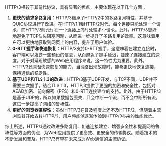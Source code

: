 HTTP/3相较于其前代协议，具有显著的优点，主要体现在以下几个方面：

1. **更快的请求多路复用**：HTTP/3继承了HTTP/2中的多路复用特性，并基于QUIC协议进行了改进。在HTTP/1.1和HTTP/2时代，每个连接只能处理一个请求，而HTTP/3则允许在一个连接上同时处理多个请求。此外，HTTP/3更好地避免了TCP队头阻塞问题，从而进一步提升了多路复用的效率。这意味着用户可以更快地获取到网页上的内容，提升了用户体验。
2. **0-RTT握手和快速恢复**：HTTP/3支持0-RTT握手，这意味着在建立连接时，客户端可以发送一些预设的信息，从而避免了握手延迟，加速了连接建立的速度。对于对延迟敏感的Web应用程序来说，这一特性尤为重要。此外，HTTP/3还具备快速恢复的能力，当网络出现故障时，能够更快地恢复连接，保持通信的稳定性。
3. **基于UDP和TLS 1.3的改进**：HTTP/3基于UDP开发，与TCP不同，UDP并不需要三次握手。结合TLS 1.3，HTTP/3提供了更强的加密和安全性，包括对AEAD加密、前向保密（PFS）和0-RTT连接建立的支持。此外，由于HTTP/3是基于UDP的，所以如果数据包丢失，只会中断一个流，而不会中断所有流，这进一步提高了网络的鲁棒性。
4. **更好的浏览器兼容性**：虽然HTTP/3在普及程度上还不及HTTP/2，但随着主流浏览器开始支持HTTP/3，用户将能够逐渐体验到HTTP/3带来的性能优势。

综上所述，HTTP/3通过改进多路复用、加速连接建立、增强安全性和提高网络鲁棒性等方面的优点，为Web应用提供了更高效、更安全的传输协议。随着技术的不断发展和普及，HTTP/3有望在未来成为Web通信的主流协议。
